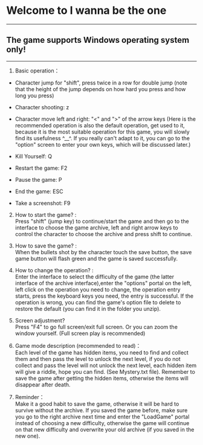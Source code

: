 # Welcome to I wanna be the one
---
## The game supports Windows operating system only!
---
1. Basic operation：
* Character jump for "shift", press twice in a row for double jump 
(note that the height of the jump depends on how hard you press and how long you press)

* Character shooting: z

* Character move left and right:
"<" and ">" of the arrow keys
(Here is the recommended operation is also the default operation, get used to it, because it is the most suitable operation for this game, you will slowly find its usefulness ^__^. If you really can't adapt to it, you can go to the "option" screen to enter your own keys, which will be discussed later.)

* Kill Yourself: Q

* Restart the game: F2

* Pause the game: P

* End the game: ESC

* Take a screenshot: F9

2. How to start the game? :<br>
Press "shift" (jump key) to continue/start the game and then go to the interface to choose the game archive, left and right arrow keys to control the character to choose the archive and press shift to continue.

3. How to save the game? :<br>
When the bullets shot by the character touch the save button, the save game button will flash green and the game is saved successfully.

4. How to change the operation? :<br>
Enter the interface to select the difficulty of the game (the latter interface of the archive interface),enter the "options" portal on the left, left click on the operation you need to change, the operation entry starts, press the keyboard keys you need, the entry is successful. If the operation is wrong, you can find the game's option file to delete to restore the default (you can find it in the folder you unzip).

5. Screen adjustment?<br>
Press "F4" to go full screen/exit full screen. Or you can zoom the window yourself. (Full screen play is recommended)

6. Game mode description (recommended to read)：<br>
Each level of the game has hidden items, you need to find and collect them and then pass the level to unlock the next level, if you do not collect and pass the level will not unlock the next level, each hidden item will give a riddle, hope you can find. 
(See Mystery.txt file). Remember to save the game after getting the hidden items, otherwise the items will disappear after death.

7. Reminder：<br>
Make it a good habit to save the game, otherwise it will be hard to survive without the archive.
If you saved the game before, make sure you go to the right archive next time and enter the "LoadGame" portal instead of choosing a new difficulty, otherwise the game will continue on that new difficulty and overwrite your old archive (if you saved in the new one).
